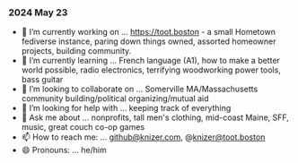 ### 2024 May 23

- 🔭 I’m currently working on ... https://toot.boston - a small Hometown fediverse instance, paring down things owned, assorted homeowner projects, building community.
- 🌱 I’m currently learning ... French language (A1), how to make a better world possible, radio electronics, terrifying woodworking power tools, bass guitar
- 👯 I’m looking to collaborate on ... Somerville MA/Massachusetts community building/political organizing/mutual aid
- 🤔 I’m looking for help with ... keeping track of everything
- 💬 Ask me about ... nonprofits, tall men's clothing, mid-coast Maine, SFF, music, great couch co-op games
- 📫 How to reach me: ... github@knizer.com, @knizer@toot.boston
- 😄 Pronouns: ... he/him
